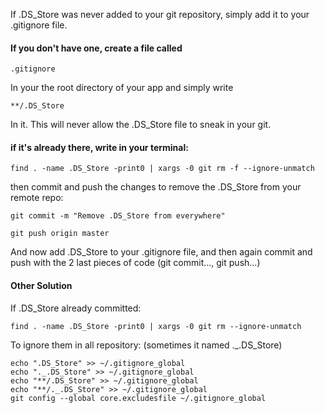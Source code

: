 

If .DS_Store was never added to your git repository, simply add it to your .gitignore file.

#### If you don't have one, create a file called
```
.gitignore
```

In your the root directory of your app and simply write
```
**/.DS_Store
```

In it. This will never allow the .DS_Store file to sneak in your git.


#### if it's already there, write in your terminal:
```
find . -name .DS_Store -print0 | xargs -0 git rm -f --ignore-unmatch
```
then commit and push the changes to remove the .DS_Store from your remote repo:
```
git commit -m "Remove .DS_Store from everywhere"

git push origin master
```
And now add .DS_Store to your .gitignore file, and then again commit and push with the 2 last pieces of code (git commit..., git push...)


#### Other Solution



If .DS_Store already committed:
```
find . -name .DS_Store -print0 | xargs -0 git rm --ignore-unmatch
```

To ignore them in all repository: (sometimes it named ._.DS_Store)

```
echo ".DS_Store" >> ~/.gitignore_global
echo "._.DS_Store" >> ~/.gitignore_global
echo "**/.DS_Store" >> ~/.gitignore_global
echo "**/._.DS_Store" >> ~/.gitignore_global
git config --global core.excludesfile ~/.gitignore_global
```
